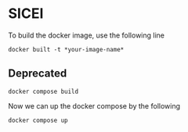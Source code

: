 # SICEI

To build the docker image, use the following line

```
docker built -t *your-image-name*
```

## Deprecated

```
docker compose build
```

Now we can up the docker compose by the following
```
docker compose up
```

